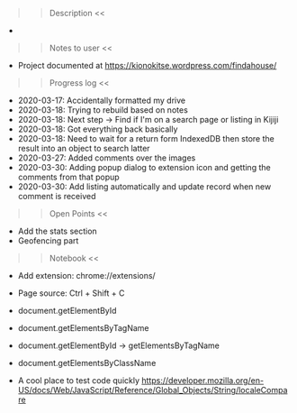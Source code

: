 >> Description <<
 * 
 
>> Notes to user <<
 * Project documented at https://kionokitse.wordpress.com/findahouse/
 
>> Progress log <<
 * 2020-03-17: Accidentally formatted my drive 
 * 2020-03-18: Trying to rebuild based on notes
 * 2020-03-18: Next step -> Find if I'm on a search page or listing in Kijiji 
 * 2020-03-18: Got everything back basically
 * 2020-03-18: Need to wait for a return form IndexedDB then store the result into an object to search latter
 * 2020-03-27: Added comments over the images
 * 2020-03-30: Adding popup dialog to extension icon and getting the comments from that popup
 * 2020-03-30: Add listing automatically and update record when new comment is received 
 
>> Open Points <<
 * Add the stats section
 * Geofencing part
 
>> Notebook <<
 * Add extension: chrome://extensions/
 * Page source: Ctrl + Shift + C
 
 * document.getElementById
 * document.getElementsByTagName
 * document.getElementById -> getElementsByTagName
 * document.getElementsByClassName
 
 * A cool place to test code quickly https://developer.mozilla.org/en-US/docs/Web/JavaScript/Reference/Global_Objects/String/localeCompare



